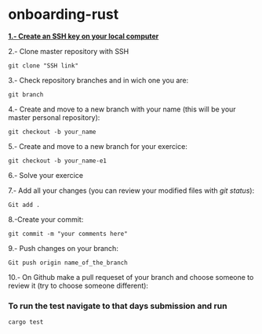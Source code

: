 # onboarding-rust


[**1.- Create an SSH key on your local computer**](https://help.github.com/en/enterprise/2.15/user/articles/adding-a-new-ssh-key-to-your-github-account)

2.- Clone master repository with SSH
```
git clone "SSH link"
```

3.- Check repository branches and in wich one you are:
```
git branch
```

4.- Create and move to a new branch with your name (this will be your master personal repository):
```
git checkout -b your_name
```

5.- Create and move to a new branch for your exercice:
```
git checkout -b your_name-e1
```

6.- Solve your exercice


7.- Add all your changes (you can review your modified files with *git status*):
```
Git add .
```

8.-Create your commit:
```
git commit -m "your comments here"

```

9.- Push changes on your branch:
```
Git push origin name_of_the_branch
```

10.- On Github make a pull requeset of your branch and choose someone to review it (try to choose someone different):


### To run the test navigate to that days submission and run

```
cargo test
```

